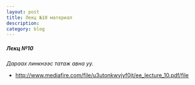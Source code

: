 ```yaml
---
layout: post
title: Лекц №10 материал
description:
category: blog
---
```


##### *Лeкц №10*

 *Дараах линкнээс татаж авна уу.*

* http://www.mediafire.com/file/u3utonkwvjyf0jt/ee_lecture_10.pdf/file
